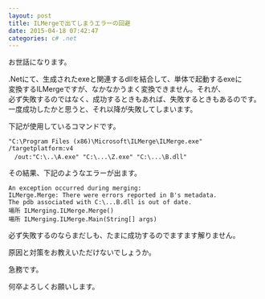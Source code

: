 ```yaml
---
layout: post
title: ILMergeで出てしまうエラーの回避
date: 2015-04-18 07:42:47
categories: c# .net
---
```

<p>お世話になります。</p>

<p>.Netにて、生成されたexeと関連するdllを結合して、単体で起動するexeに<br>
変換するILMergeですが、なかなかうまく変換できません。それが、<br>
必ず失敗するのではなく、成功するときもあれば、失敗するときもあるのです。<br>
一度成功したかと思うと、それ以降が失敗してしまいます。</p>

<p>下記が使用しているコマンドです。</p>

```
"C:\Program Files (x86)\Microsoft\ILMerge\ILMerge.exe" /targetplatform:v4
　/out:"C:\..\A.exe" "C:\...\Z.exe" "C:\...\B.dll"
```

<p>その結果、下記のようなエラーが出ます。</p>

```
An exception occurred during merging:
ILMerge.Merge: There were errors reported in B's metadata.
The pdb associated with C:\...B.dll is out of date.
場所 ILMerging.ILMerge.Merge()
場所 ILMerging.ILMerge.Main(String[] args)
```

<p>必ず失敗するのならまだしも、たまに成功するのでますます解りません。</p>

<p>原因と対策をお教えいただけないでしょうか。</p>

<p>急務です。</p>

<p>何卒よろしくお願いします。</p>

